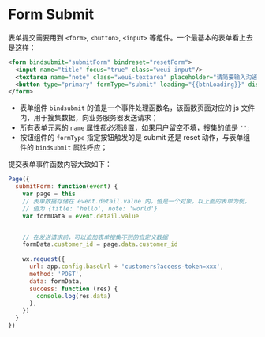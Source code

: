 # Form Submit

表单提交需要用到 `<form>`, `<button>`, `<input>` 等组件。一个最基本的表单看上去是这样：

```xml
<form bindsubmit="submitForm" bindreset="resetForm">
  <input name="title" focus="true" class="weui-input"/>
  <textarea name="note" class="weui-textarea" placeholder="请简要输入沟通内容" style="height: 9.3em" />
  <button type="primary" formType="submit" loading="{{btnLoading}}" disabled="{{btnDisabled}}">提交</button>
</form>
```

- 表单组件 `bindsubmit` 的值是一个事件处理函数名，该函数页面对应的 js 文件内，用于搜集数据，向业务服务器发送请求；
- 所有表单元素的 `name` 属性都必须设置，如果用户留空不填，搜集的值是 `''`;
- 按钮组件的 `formType` 指定按钮触发的是 submit 还是 reset 动作，与表单组件的 `bindsubmit` 属性呼应；

提交表单事件函数内容大致如下：

```js
Page({
  submitForm: function(event) {
    var page = this
    // 表单数据存储在 event.detail.value 内，值是一个对象，以上面的表单为例，
    // 值为 {title: 'hello', note: 'world'}
    var formData = event.detail.value


    // 在发送请求前，可以追加表单搜集不到的自定义数据
    formData.customer_id = page.data.customer_id
    
    wx.request({
      url: app.config.baseUrl + 'customers?access-token=xxx',
      method: 'POST',
      data: formData,
      success: function (res) {
        console.log(res.data)
      },
    })
  }
})
```
